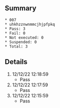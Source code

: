 ## Summary
	* 007
	* uhkhzznwnmmcjhjpfpkq
	* Pass: 3
	* Fail: 0
	* Not executed: 0
	* Suspended: 0
	* Total: 3
## Details
1. 12/12/22 12:18:59
	* Pass
2. 12/12/22 12:17:59
	* Pass
3. 12/12/22 12:15:59
	* Pass
